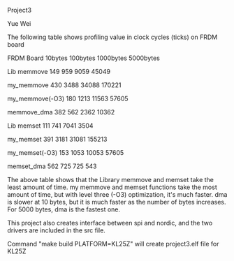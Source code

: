 Project3

Yue Wei


The following table shows profiling value in clock cycles (ticks) on FRDM board

FRDM Board     10bytes     100bytes     1000bytes     5000bytes

Lib memmove		149		959		9059		45049

my_memmove		430		3488		34088		170221

my_memmove(-O3)		180		1213		11563		57605

memmove_dma		382		562		2362		10362

Lib memset		111		741		7041		3504

my_memset		391		3181		31081		155213

my_memset(-O3)		153		1053		10053		57605

memset_dma		562		725		725		543	

The above table shows that the Library memmove and memset take the least amount of time. my memmove and memset functions take the most amount of time, but with level three (-O3) optimization, it's much faster. dma is slower at 10 bytes, but it is much faster as the number of bytes increases. For 5000 bytes, dma is the fastest one.

This project also creates interface between spi and nordic, and the two drivers are included in the src file.

Command "make build PLATFORM=KL25Z" will create project3.elf file for KL25Z

